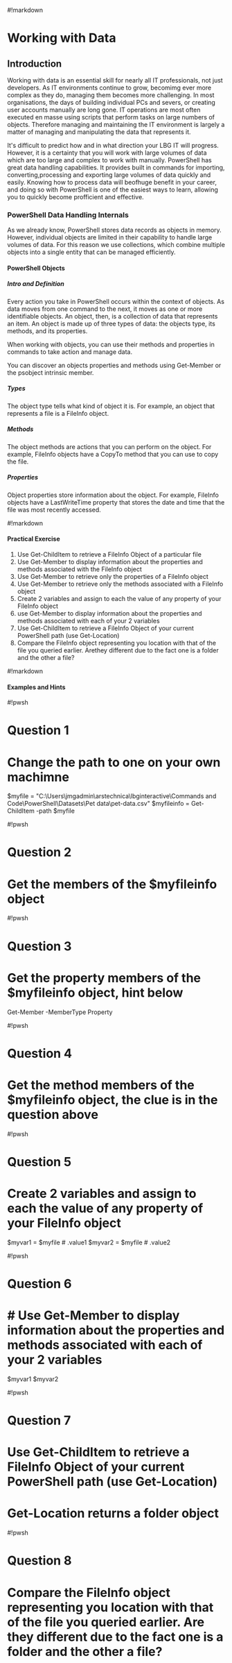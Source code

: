 #!markdown

# Working with Data

## Introduction

Working with data is an essential skill for nearly all IT professionals, not just developers. As IT environments continue to grow, becomimg ever more complex as they do, managing them becomes more challenging. In most organisations, the days of building individual PCs and severs, or creating user accounts manually are long gone. IT operations are most often executed en masse using scripts that perform tasks on large numbers of objects. Therefore managing and maintaining the IT environment is largely a matter of managing and manipulating the data that represents it.

It's difficult to predict how and in what direction your LBG IT will progress. However, it is a certainty that you will work with large volumes of data which are too large and complex to work with manually. PowerShell has great data handling capabilities. It provides built in commands for importing, converting,processing and exporting large volumes of data quickly and easily. Knowing how to process data will beofhuge benefit in your career, and doing so with PowerShell is one of the easiest ways to learn, allowing you to quickly become profficient and effective.

### PowerShell Data Handling Internals

As we already know, PowerShell stores data records as objects in memory. However, individual objects are limited in their capability to handle large volumes of data. For this reason we use collections, which combine multiple objects into a single entity that can be managed efficiently.


#### PowerShell Objects

##### Intro and Definition 

Every action you take in PowerShell occurs within the context of objects. As data moves from one command to the next, it moves as one or more identifiable objects. An object, then, is a collection of data that represents an item. An object is made up of three types of data: the objects type, its methods, and its properties.

When working with objects, you can use their methods and properties in commands to take action and manage data.

You can discover an objects properties and methods using Get-Member or the psobject intrinsic member.

##### Types

The object type tells what kind of object it is. For example, an object that represents a file is a FileInfo object.

##### Methods

The object methods are actions that you can perform on the object. For example, FileInfo objects have a CopyTo method that you can use to copy the file.

##### Properties
Object properties store information about the object. For example, FileInfo objects have a LastWriteTime property that stores the date and time that the file was most recently accessed.

#!markdown

#### Practical Exercise

1. Use Get-ChildItem to retrieve a FileInfo Object of a particular file
2. Use Get-Member to display information about the properties and methods associated with the FileInfo object
3. Use Get-Member to retrieve only the properties of a FileInfo object
4. Use Get-Member to retrieve only the methods associated with a FileInfo object
5. Create 2 variables and assign to each the value of any property of your FileInfo object
6. use Get-Member to display information about the properties and methods associated with each of your 2 variables
7. Use Get-ChildItem to retrieve a FileInfo Object of your current PowerShell path (use Get-Location)
8. Compare the FileInfo object representing you location with that of the file you queried earlier. Arethey different due to the fact one is a folder and the other a file?

#!markdown

#### Examples and Hints

#!pwsh

# Question 1
# Change the path to one on your own machimne
$myfile = "C:\Users\jmgadmin\arstechnica\lbginteractive\Commands and Code\PowerShell\Datasets\Pet data\pet-data.csv"
$myfileinfo = Get-ChildItem -path $myfile

#!pwsh

# Question 2
# Get the members of the $myfileinfo object

#!pwsh

# Question 3
# Get the property members of the $myfileinfo object, hint below
Get-Member -MemberType Property

#!pwsh

# Question 4
# Get the method members of the $myfileinfo object, the clue is in the question above

#!pwsh

# Question 5
# Create 2 variables and assign to each the value of any property of your FileInfo object

$myvar1 = $myfile # .value1
$myvar2 = $myfile # .value2

#!pwsh

# Question 6
# # Use Get-Member to display information about the properties and methods associated with each of your 2 variables

$myvar1 
$myvar2

#!pwsh

# Question 7
# Use Get-ChildItem to retrieve a FileInfo Object of your current PowerShell path (use Get-Location)
# Get-Location returns a folder object

#!pwsh

# Question 8
# Compare the FileInfo object representing you location with that of the file you queried earlier. Are they different due to the fact one is a folder and the other a file?